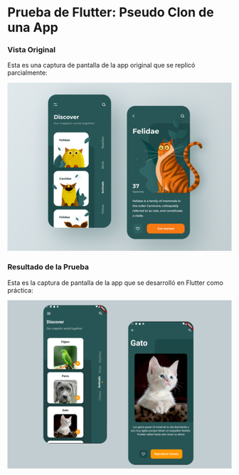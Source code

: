 # Prueba de Flutter: Pseudo Clon de una App

### Vista Original

Esta es una captura de pantalla de la app original que se replicó parcialmente:

![Vista Original](assets/resources/original.png)

### Resultado de la Prueba

Esta es la captura de pantalla de la app que se desarrolló en Flutter como práctica:

![Resultado de la Prueba](assets/resources/muestra.png)

